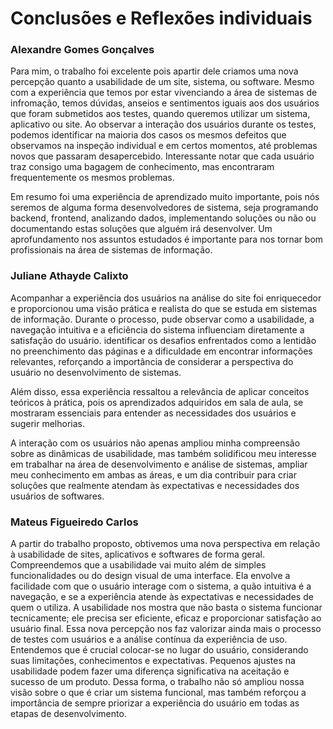 # Conclusões e Reflexões individuais

### Alexandre Gomes Gonçalves
Para mim, o trabalho foi excelente pois apartir dele criamos uma nova percepção quanto a usabilidade
de um site, sistema, ou software. Mesmo com a experiência que temos por estar vivenciando a 
área de sistemas de infromação, temos dúvidas, anseios e sentimentos iguais aos dos usuários que 
foram submetidos aos testes, quando queremos utilizar um sistema, aplicativo ou site. Ao observar 
a interação dos usuários durante os testes, podemos identificar na maioria dos casos os mesmos 
defeitos que observamos na inspeção individual e em certos momentos, até problemas novos que passaram 
desapercebido. Interessante notar que cada usuário traz consigo uma bagagem de conhecimento, mas 
encontraram frequentemente os mesmos problemas.

Em resumo foi uma experiência de aprendizado muito importante, pois nós seremos de alguma forma 
desenvolvedores de sistema, seja programando backend, frontend, analizando dados, implementando 
soluções ou não ou documentando estas soluções que alguém irá desenvolver. Um aprofundamento nos 
assuntos estudados é importante para nos tornar bom profissionais na área de sistemas de informação.

### Juliane Athayde Calixto

Acompanhar a experiência dos usuários na análise do site foi enriquecedor e proporcionou uma visão prática e realista do que se estuda em sistemas de informação. Durante o processo, pude observar como a usabilidade, a navegação intuitiva e a eficiência do sistema influenciam diretamente a satisfação do usuário. identificar os desafios enfrentados como a lentidão no preenchimento das páginas e a dificuldade em encontrar informações relevantes, reforçando a importância de considerar a perspectiva do usuário no desenvolvimento de sistemas.

Além disso, essa experiência ressaltou a relevância de aplicar conceitos teóricos à prática, pois os aprendizados adquiridos em sala de aula, se mostraram essenciais para entender as necessidades dos usuários e sugerir melhorias.

A interação com os usuários não apenas ampliou minha compreensão sobre as dinâmicas de usabilidade, mas também solidificou meu interesse em trabalhar na área de desenvolvimento e análise de sistemas, ampliar meu conhecimento em ambas as áreas, e um dia contribuir para criar soluções que realmente atendam às expectativas e necessidades dos usuários de softwares.


### Mateus Figueiredo Carlos
A partir do trabalho proposto, obtivemos uma nova perspectiva em relação à usabilidade de sites, aplicativos e softwares de forma geral. Compreendemos que a usabilidade vai muito além de simples funcionalidades ou do design visual de uma interface. Ela envolve a facilidade com que o usuário interage com o sistema, a quão intuitiva é a navegação, e se a experiência atende às expectativas e necessidades de quem o utiliza. A usabilidade nos mostra que não basta o sistema funcionar tecnicamente; ele precisa ser eficiente, eficaz e proporcionar satisfação ao usuário final.
Essa nova percepção nos faz valorizar ainda mais o processo de testes com usuários e a análise contínua da experiência de uso. Entendemos que é crucial colocar-se no lugar do usuário, considerando suas limitações, conhecimentos e expectativas. Pequenos ajustes na usabilidade podem fazer uma diferença significativa na aceitação e sucesso de um produto. Dessa forma, o trabalho não só ampliou nossa visão sobre o que é criar um sistema funcional, mas também reforçou a importância de sempre priorizar a experiência do usuário em todas as etapas de desenvolvimento. 
